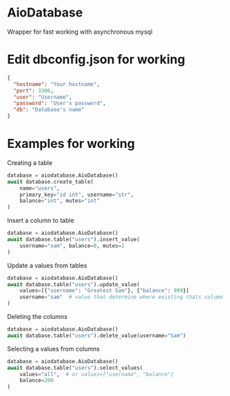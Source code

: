 # AioDatabase
Wrapper for fast working with asynchronous mysql

# Edit dbconfig.json for working

```json
{
  "hostname": "Your hostname",
  "port": 3306,
  "user": "Username",
  "password": "User's password",
  "db": "Database's name"
}
```

# Examples for working

Creating a table


```py
database = aiodatabase.AioDatabase()
await database.create_table(
    name="users",
    primary_key="id int", username="str",
    balance="int", mutes="int"
)
```

Insert a column to table

```py
database = aiodatabase.AioDatabase()
await database.table("users").insert_value(
    username="sam", balance=0, mutes=2
)
```

Update a values from tables

```py
database = aiodatabase.AioDatabase()
await database.table("users").update_value(
    values=[{"username": "Greatest Sam"}, {"balance": 999}]
    username="sam"  # value that determine where existing thats column
)
```

Deleting the columns

```py
database = aiodatabase.AioDatabase()
await database.table("users").delete_value(username="Sam")
```

Selecting a values from columns

```py
database = aiodatabase.AioDatabase()
await database.table("users").select_values(
    values="all",  # or values=["username", "balance"]
    balance=200
)
```

